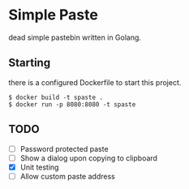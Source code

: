 # Simple Paste
dead simple pastebin written in Golang.

## Starting
there is a configured Dockerfile to start this project.
```
$ docker build -t spaste .
$ docker run -p 8080:8080 -t spaste
```

## TODO
- [ ] Password protected paste
- [ ] Show a dialog upon copying to clipboard
- [X] Unit testing
- [ ] Allow custom paste address
